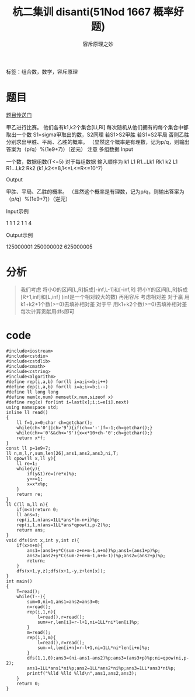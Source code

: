 ﻿---
title: 杭二集训 disanti(51Nod 1667 概率好题)
subtitle: "容斥原理之妙"
tags: 
 - 数论-组合数
 - 数论-容斥原理
grammar_cjkRuby: true
catalog: true
layout:  post
header-img: "img/header/P5.jpg"
preview-img: "/img/preview/P5.jpg"
---
标签：组合数，数学，容斥原理

# 题目

[题目传送门](http://www.51nod.com/onlineJudge/questionCode.html#!problemId=1667)


甲乙进行比赛。
他们各有k1,k2个集合[Li,Ri]
每次随机从他们拥有的每个集合中都取出一个数
S1=sigma甲取出的数，S2同理
若S1>S2甲胜 若S1=S2平局 否则乙胜
分别求出甲胜、平局、乙胜的概率。
（显然这个概率是有理数，记为p/q，则输出答案为（p/q）%(1e9+7)）（逆元）
注意 多组数据
Input

一个数，数据组数(T<=5)
对于每组数据 输入顺序为
 k1 L1 R1...Lk1 Rk1
k2 L1 R1...Lk2 Rk2
(k1,k2<=8,1<=L<=R<=10^7)

Output

甲胜、平局、乙胜的概率。
（显然这个概率是有理数，记为p/q，则输出答案为（p/q）%(1e9+7)）（逆元）

Input示例

1
1 1 2
1 1 4

Output示例

125000001 250000002 625000005



# 分析

> 我们考虑
将小O的区间[L,R]拆成[-inf,L-1]和[-inf,R]
将小Y的区间[L,R]拆成[R+1,inf]和[L,inf] 
(inf是一个相对较大的数)
再用容斥 考虑相对差 
对于赢 用k1+k2+1个数(>=0)去填补相对差
对于平 用k1+k2个数(>=0)去填补相对差
每次计算贡献用dfs即可


# code

```
#include<iostream>
#include<cstdio>
#include<cstdlib>
#include<cmath>
#include<cstring>
#include<algorithm>
#define rep(i,a,b) for(ll i=a;i<=b;i++)
#define dep(i,a,b) for(ll i=a;i>=b;i--)
#define ll long long
#define mem(x,num) memset(x,num,sizeof x)
#define reg(x) for(int i=last[x];i;i=e[i].next)
using namespace std;
inline ll read()
{
	ll f=1,x=0;char ch=getchar();
	while(ch<'0'||ch>'9'){if(ch=='-')f=-1;ch=getchar();}
	while(ch>='0'&&ch<='9'){x=x*10+ch-'0';ch=getchar();}
	return x*f;
}
const ll p=1e9+7;
ll n,m,l,r,sum,len[26],ans1,ans2,ans3,ni,T;
ll qpow(ll x,ll y){
	ll re=1;
	while(y){
		if(y&1)re=(re*x)%p;
		y>>=1;
		x=x*x%p;
	}
	return re;
}
ll C(ll m,ll n){
	if(m<n)return 0;
	ll ans=1;
	rep(i,1,n)ans=1LL*ans*(m-n+i)%p;
	rep(i,1,n)ans=1LL*ans*qpow(i,p-2)%p;
	return ans;
}
void dfs(int x,int y,int z){
	if(x>n+m){
		ans1=(ans1+y*C(sum-z+n+m-1,n+m))%p;ans1=(ans1+p)%p;
		ans2=(ans2+y*C(sum-z+n+m-1,n+m-1))%p;ans2=(ans2+p)%p;
		return;
	}
	dfs(x+1,y,z);dfs(x+1,-y,z+len[x]);
}
int main()
{
	T=read();
	while(T--){
		sum=0,ni=1,ans1=ans2=ans3=0;
		n=read();
		rep(i,1,n){
			l=read(),r=read();
			sum+=r,len[i]=r-l+1,ni=1LL*ni*len[i]%p;
		}
		m=read();
		rep(i,1,m){
			l=read(),r=read();
			sum-=l,len[i+n]=r-l+1,ni=1LL*ni*len[i+n]%p;
		}
		dfs(1,1,0);ans3=(ni-ans1-ans2)%p;ans3=(ans3+p)%p;ni=qpow(ni,p-2);
		ans1=1LL*ans1*ni%p;ans2=1LL*ans2*ni%p;ans3=1LL*ans3*ni%p;
		printf("%lld %lld %lld\n",ans1,ans2,ans3);
	}
	return 0;
}

```